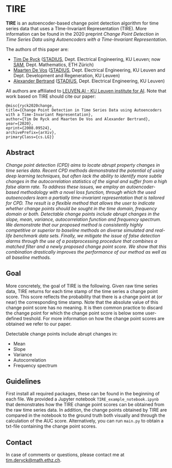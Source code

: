 # TIRE

**TIRE** is an autoencoder-based change point detection algorithm for time series data that uses a TIme-Invariant Representation (TIRE). More information can be found in the 2020 preprint *Change Point Detection in Time Series Data using Autoencoders with a Time-Invariant Representation*. 

The authors of this paper are:

- [Tim De Ryck](https://math.ethz.ch/sam/the-institute/people.html?u=deryckt) ([STADIUS](https://www.esat.kuleuven.be/stadius/), Dept. Electrical Engineering, KU Leuven; now [SAM](https://math.ethz.ch/sam), Dept. Mathematics, ETH Zürich)
- [Maarten De Vos](https://www.esat.kuleuven.be/stadius/person.php?id=203) ([STADIUS](https://www.esat.kuleuven.be/stadius/), Dept. Electrical Engineering, KU Leuven and Dept. Development and Regeneration, KU Leuven)
- [Alexander Bertrand](https://www.esat.kuleuven.be/stadius/person.php?id=331) ([STADIUS](https://www.esat.kuleuven.be/stadius/), Dept. Electrical Engineering, KU Leuven)

All authors are affiliated to [LEUVEN.AI - KU Leuven institute for AI](https://ai.kuleuven.be). Note that work based on TIRE should cite our paper: 

    @misc{ryck2020change,
    title={Change Point Detection in Time Series Data using Autoencoders with a Time-Invariant Representation},
    author={Tim De Ryck and Maarten De Vos and Alexander Bertrand},
    year={2020},
    eprint={2008.09524},
    archivePrefix={arXiv},
    primaryClass={cs.LG}}

## Abstract

*Change point detection (CPD) aims to locate abrupt property changes in time series data. Recent CPD methods demonstrated the potential of using deep learning techniques, but often lack the ability to identify more subtle changes in the autocorrelation statistics of the signal and suffer from a high false alarm rate. To address these issues, we employ an autoencoder-based methodology with a novel loss function, through which the used autoencoders learn a partially time-invariant representation that is tailored for CPD. The result is a flexible method that allows the user to indicate whether change points should be sought in the time domain, frequency domain or both. Detectable change points include abrupt changes in the slope, mean, variance, autocorrelation function and frequency spectrum. We demonstrate that our proposed method is consistently highly competitive or superior to baseline methods on diverse simulated and real-life benchmark data sets. Finally, we mitigate the issue of false detection alarms through the use of a postprocessing procedure that combines a matched filter and a newly proposed change point score. We show that this combination drastically improves the performance of our method as well as all baseline methods.*

## Goal

More concretely, the goal of TIRE is the following. Given raw time series data, TIRE returns for each time stamp of the time series a change point score. This score reflects the probability that there is a change point at (or near) the corresponding time stamp. Note that the absolute value of this change point score has no meaning. It is then common practice to discard the change point for which the change point score is below some user-defined treshold. For more information on how the change point scores are obtained we refer to our paper. 

Detectable change points include abrupt changes in: 
- Mean
- Slope
- Variance
- Autocorrelation
- Frequency spectrum

## Guidelines

First install all required packages, these can be found in the beginning of each file. We provided a Jupyter notebook `TIRE_example_notebook.ipynb` that demonstrates how the TIRE change point scores can be obtained from the raw time series data. In addition, the change points obtained by TIRE are compared in the notebook to the ground truth both visually and through the calculation of the AUC score. Alternatively, you can run `main.py` to obtain a txt-file containing the change point scores. 

## Contact

In case of comments or questions, please contact me at <tim.deryck@math.ethz.ch>. 
